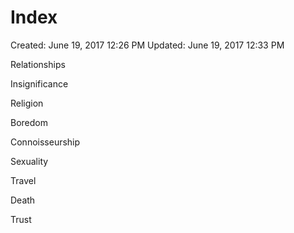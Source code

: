 # Index

Created: June 19, 2017 12:26 PM
Updated: June 19, 2017 12:33 PM

Relationships

Insignificance

Religion

Boredom

Connoisseurship

Sexuality

Travel

Death

Trust